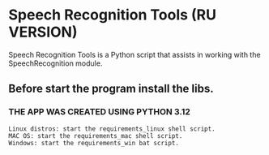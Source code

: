 # Speech Recognition Tools (RU VERSION)
Speech Recognition Tools is a Python script that assists in working with the SpeechRecognition module.

## Before start the program install the libs.
### THE APP WAS CREATED USING PYTHON 3.12
```
Linux distros: start the requirements_linux shell script.
MAC OS: start the requirements_mac shell script.
Windows: start the requirements_win bat script.
```
